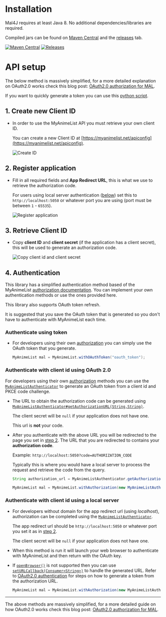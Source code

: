 # Installation

Mal4J requires at least Java 8. No additional dependencies/libraries are required.

Compiled jars can be found on [Maven Central](https://mvnrepository.com/artifact/com.kttdevelopment/mal4j) and the [releases](https://github.com/Katsute/Mal4J/releases) tab.

[![Maven Central](https://img.shields.io/maven-central/v/com.kttdevelopment/mal4j)](https://mvnrepository.com/artifact/com.kttdevelopment/mal4j) [![Releases](https://img.shields.io/github/v/release/KatsuteDev/Mal4J)](https://github.com/KatsuteDev/Mal4J/releases)

# API setup

The below method is massively simplified, for a more detailed explanation on OAuth2.0 works check this blog post: [OAuth2.0 authorization for MAL](https://myanimelist.net/blog.php?eid=835707).

If you want to quickly generate a token you can use this [python script](https://gitlab.com/-/snippets/2039434).

## 1. Create new Client ID

  - In order to use the MyAnimeList API you must retrieve your own client ID.

    You can create a new Client ID at [https://myanimelist.net/apiconfig](https://myanimelist.net/apiconfig).

    ![Create ID](https://raw.githubusercontent.com/KatsuteDev/Mal4J/main/setup_1.png)

## 2. Register application

  - Fill in all required fields and **App Redirect URL**, this is what we use to retrieve the authorization code.

    For users using local server authentication ([below](#authenticate-with-client-id-using-a-local-server)) set this to `http://localhost:5050` or whatever port you are using (port must be between `1` - `65535`).

    ![Register application](https://raw.githubusercontent.com/KatsuteDev/Mal4J/main/setup_2.png)

## 3. Retrieve Client ID

  - Copy **client ID** and **client secret** (if the application has a client secret), this will be used to generate an authorization code.

    ![Copy client id and client secret](https://raw.githubusercontent.com/KatsuteDev/Mal4J/main/setup_3.png)

## 4. Authentication

This library has a simplified authentication method based of the MyAnimeList [authorization documentation](https://myanimelist.net/apiconfig/references/authorization#client-registration). You can implement your own authentication methods or use the ones provided here.

This library also supports OAuth token refresh.

It is suggested that you save the OAuth token that is generated so you don't have to authenticate with MyAnimeList each time.

### Authenticate using token

  - For developers using their own [authorization](https://myanimelist.net/apiconfig/references/authorization#client-registration) you can simply use the OAuth token that you generate.

    ```java
    MyAnimeList mal = MyAnimeList.withOAuthToken("oauth_token");
    ```

### Authenticate with client id using OAuth 2.0

For developers using their own [authorization](https://myanimelist.net/apiconfig/references/authorization#step-1-generate-a-code-verifier-and-challenge) methods you can use the [`MyAnimeListAuthenticator`](https://docs.katsute.dev/mal4j/javadoc/Mal4J/com/kttdevelopment/mal4j/MyAnimeListAuthenticator.html) to generate an OAuth token from a client id and PKCE code challenge.

  - The URL to obtain the authorization code can be generated using [`MyAnimeListAuthenticator#getAuthorizationURL(String,String)`](https://docs.katsute.dev/mal4j/javadoc/Mal4J/com/kttdevelopment/mal4j/MyAnimeListAuthenticator.html#getAuthorizationURL(java.lang.String,java.lang.String)).

    The client secret will be `null` if your application does not have one.

    This url is **not** your code.

  - After you authenticate with the above URL you will be redirected to the page you set in [step 2](#2-register-application). The URL that you are redirected to contains your **authorization code**.

    Example: `http://localhost:5050?code=AUTHORIZATION_CODE`

    Typically this is where you would have a local server to process the request and retrieve the code from the query.

    ```java
    String authorization_url = MyAnimeListAuthenticator.getAuthorizationURL("client_id", "PKCE_code_challenge");

    MyAnimeList mal = MyAnimeList.withAuthorization(new MyAnimeListAuthenticator("client_id", "client_secret", "authorization_code", "PKCE_code_challenge"));
    ```

### Authenticate with client id using a local server

  - For developers without domain for the app redirect url (using *localhost*), authorization can be completed using the [`MyAnimeListAuthenticator`](https://docs.katsute.dev/mal4j/javadoc/Mal4J/com/kttdevelopment/mal4j/MyAnimeListAuthenticator.html).

    The app redirect url should be `http://localhost:5050` or whatever port you set it as in [step 2](#2-register-application).

    The client secret will be `null` if your application does not have one.

  - When this method is run it will launch your web browser to authenticate with MyAnimeList and then return with the OAuth key.

  - If [`openBrowser()`](https://docs.katsute.dev/mal4j/javadoc/Mal4J/com/kttdevelopment/mal4j/MyAnimeListAuthenticator.LocalServerBuilder.html#openBrowser()) is not supported then you can use [`setURLCallback(Consumer<String>)`](https://docs.katsute.dev/mal4j/javadoc/Mal4J/com/kttdevelopment/mal4j/MyAnimeListAuthenticator.LocalServerBuilder.html#setURLCallback(java.util.function.Consumer)) to handle the generated URL. Refer to [OAuth2.0 authentication](#authenticate-with-client-id-using-oauth-20) for steps on how to generate a token from the authorization URL.

    ```java
    MyAnimeList mal = MyAnimeList.withAuthorization(new MyAnimeListAuthenticator.LocalServerBuilder("client_id", "client_secret", 5050).openBrowser().build());
    ```

<hr>

The above methods are massively simplified, for a more detailed guide on how OAuth2.0 works check this blog post: [OAuth2.0 authorization for MAL](https://myanimelist.net/blog.php?eid=835707).